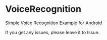 VoiceRecognition
=================
Simple Voice Recognition Example for Android

If you get any issues, please leave it to Issue.